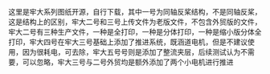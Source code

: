 这里是牢大系列图纸开源，自行下载，其中一号为同轴反桨结构，不是同轴反桨，这是结构上的区别，牢大二号和三号上传文件为老版文件，不包含外贸版的文件，牢大二号有三种生产文件，一种是全打印，一种是分体打印，一种是缩小版分体全打印，牢大四号在牢大三号基础上添加了推进系统，既涵道电机，但是不建议使用，因为很耗电，可去除，牢大五号号则是添加了整流夹层，后续测试认为不需要，可以忽略，牢大三号与二号外贸均是额外添加了两个小电机进行推进
